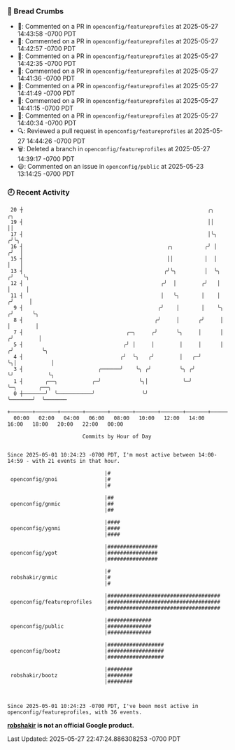 ### 🍞 Bread Crumbs

 * 💬: Commented on a PR in  `openconfig/featureprofiles` at 2025-05-27 14:43:58 -0700 PDT
 * 💬: Commented on a PR in  `openconfig/featureprofiles` at 2025-05-27 14:42:57 -0700 PDT
 * 💬: Commented on a PR in  `openconfig/featureprofiles` at 2025-05-27 14:42:35 -0700 PDT
 * 💬: Commented on a PR in  `openconfig/featureprofiles` at 2025-05-27 14:41:36 -0700 PDT
 * 💬: Commented on a PR in  `openconfig/featureprofiles` at 2025-05-27 14:41:49 -0700 PDT
 * 💬: Commented on a PR in  `openconfig/featureprofiles` at 2025-05-27 14:41:15 -0700 PDT
 * 💬: Commented on a PR in  `openconfig/featureprofiles` at 2025-05-27 14:40:34 -0700 PDT
 * 🔍: Reviewed a pull request in  `openconfig/featureprofiles` at 2025-05-27 14:44:26 -0700 PDT
 * 🗑: Deleted a branch in `openconfig/featureprofiles` at 2025-05-27 14:39:17 -0700 PDT
 * 😃: Commented on an issue in `openconfig/public` at 2025-05-23 13:14:25 -0700 PDT

### 🕘 Recent Activity
```
 20 ┼                                                           ╭╮           ╭╮
 19 ┤                                                           ││           ││
 17 ┤                                                           │╰╮         ╭╯╰╮
 16 ┤                                              ╭╮          ╭╯ │        ╭╯  │
 15 ┤                                              ││          │  │        │   │
 13 ┤                                             ╭╯╰╮         │  ╰╮      ╭╯   ╰╮
 12 ┤                                            ╭╯  │        ╭╯   │      │     │
 11 ┤                                            │   ╰╮       │    │     ╭╯     │
  9 ┤                                           ╭╯    │       │    ╰╮   ╭╯      ╰╮
  8 ┤                                          ╭╯     │      ╭╯     │   │        │
  7 ┤                                 ╭─╮     ╭╯      ╰╮     │      │  ╭╯        │
  5 ┤                                ╭╯ │     │        │     │      │ ╭╯         ╰╮
  4 ┤                               ╭╯  ╰╮   ╭╯        │   ╭─╯      ╰╮│           │
  3 ┤                        ╭──────╯    ╰╮ ╭╯         ╰╮ ╭╯         ╰╯           ╰╮
  1 ┤       ╭──╮           ╭─╯            ╰╮│           ╰─╯                        ╰─╮       ╭──╮
  0 ┼───────╯  ╰───────────╯               ╰╯                                        ╰───────╯  ╰───────
    +───────+───────+───────+───────+───────+───────+───────+───────+───────+───────+───────+───────+────
  00:00   02:00   04:00   06:00   08:00   10:00   12:00   14:00   16:00   18:00   20:00   22:00   00:00   

						Commits by Hour of Day


Since 2025-05-01 10:24:23 -0700 PDT, I'm most active between 14:00-14:59 - with 21 events in that hour.

```



```
                               |#
 openconfig/gnoi               |#
                               |#

                               |##
 openconfig/gnmic              |##
                               |##

                               |####
 openconfig/ygnmi              |####
                               |####

                               |################
 openconfig/ygot               |################
                               |################

                               |#
 robshakir/gnmic               |#
                               |#

                               |####################################
 openconfig/featureprofiles    |####################################
                               |####################################

                               |##############
 openconfig/public             |##############
                               |##############

                               |##################
 openconfig/bootz              |##################
                               |##################

                               |########
 robshakir/bootz               |########
                               |########



Since 2025-05-01 10:24:23 -0700 PDT, I've been most active in openconfig/featureprofiles, with 36 events.

```
**[robshakir](mailto:robjs@google.com) is not an official Google product.**  


Last Updated: 2025-05-27 22:47:24.886308253 -0700 PDT
